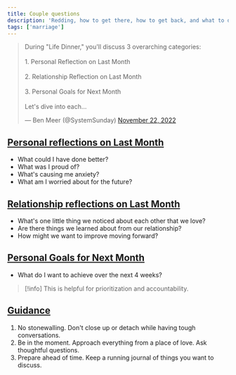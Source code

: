 ```yaml
---
title: Couple questions
description: 'Redding, how to get there, how to get back, and what to do while there…'
tags: ['marriage']
---
```


<blockquote class="twitter-tweet"><p lang="en" dir="ltr">During &quot;Life Dinner,&quot; you&#39;ll discuss 3 overarching categories:<br><br>1. Personal Reflection on Last Month<br><br>2. Relationship Reflection on Last Month<br><br>3. Personal Goals for Next Month <br><br>Let&#39;s dive into each…</p>&mdash; Ben Meer (@SystemSunday) <a href="https://twitter.com/SystemSunday/status/1595052201881341956?ref_src=twsrc%5Etfw">November 22, 2022</a></blockquote> <script async src="https://platform.twitter.com/widgets.js" charset="utf-8"></script>

## [Personal reflections on Last Month](https://twitter.com/SystemSunday/status/1595052203513118726?s=20)

- What could I have done better?
- What was I proud of?
- What's causing me anxiety?
- What am I worried about for the future?

## [Relationship reflections on Last Month](https://twitter.com/SystemSunday/status/1595052205177978882?s=20)

- What's one little thing we noticed about each other that we love?
- Are there things we learned about from our relationship?
- How might we want to improve moving forward?

## [Personal Goals for Next Month](https://twitter.com/SystemSunday/status/1595052206977617921?s=20)

- What do I want to achieve over the next 4 weeks?

> [!info] This is helpful for prioritization and accountability.

## [Guidance](https://twitter.com/SystemSunday/status/1595052208894398465?s=20)

1. No stonewalling. Don't close up or detach while having tough conversations.
1. Be in the moment. Approach everything from a place of love. Ask thoughtful questions.
1. Prepare ahead of time. Keep a running journal of things you want to discuss.
